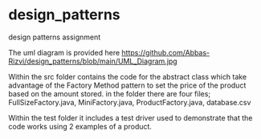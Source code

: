 # design_patterns

design patterns assignment

The uml diagram is provided here https://github.com/Abbas-Rizvi/design_patterns/blob/main/UML_Diagram.jpg

Within the src folder contains the code for the abstract class which take advantage of the Factory Method pattern to set the price of the product based on the amount stored. in the folder there are four files; FullSizeFactory.java, MiniFactory.java, ProductFactory.java, database.csv 

Within the test folder it includes a test driver used to demonstrate that the code works using 2 examples of a product.

